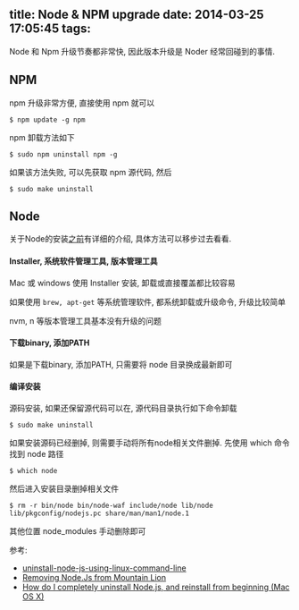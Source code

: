 title: Node & NPM upgrade
date: 2014-03-25 17:05:45
tags:
---

Node 和 Npm 升级节奏都非常快, 因此版本升级是 Noder 经常回碰到的事情.

## NPM
npm 升级非常方便, 直接使用 npm 就可以

```
$ npm update -g npm
```

npm 卸载方法如下
```
$ sudo npm uninstall npm -g
```
如果该方法失败, 可以先获取 npm 源代码, 然后
	
    $ sudo make uninstall


## Node
关于Node的安装[之前](http://n.thepana.com/2013/09/21/nodejs_install/)有详细的介绍, 具体方法可以移步过去看看.

#### Installer, 系统软件管理工具, 版本管理工具
Mac 或 windows 使用 Installer 安装, 卸载或直接覆盖都比较容易

如果使用 `brew, apt-get` 等系统管理软件, 都系统卸载或升级命令, 升级比较简单

nvm, n 等版本管理工具基本没有升级的问题

#### 下载binary, 添加PATH
如果是下载binary, 添加PATH, 只需要将 node 目录换成最新即可


#### 编译安装
源码安装, 如果还保留源代码可以在, 源代码目录执行如下命令卸载

	$ sudo make uninstall
    
如果安装源码已经删掉, 则需要手动将所有node相关文件删掉. 先使用 which 命令找到 node 路径

	$ which node

然后进入安装目录删掉相关文件

	$ rm -r bin/node bin/node-waf include/node lib/node lib/pkgconfig/nodejs.pc share/man/man1/node.1
    
其他位置 node_modules 手动删除即可

参考:

* [uninstall-node-js-using-linux-command-line](http://stackoverflow.com/questions/5650169/uninstall-node-js-using-linux-command-line)
* [Removing Node.Js from Mountain Lion](http://stackoverflow.com/questions/14673327/removing-node-js-from-mountain-lion)
* [How do I completely uninstall Node.js, and reinstall from beginning (Mac OS X)](http://stackoverflow.com/questions/11177954/how-do-i-completely-uninstall-node-js-and-reinstall-from-beginning-mac-os-x)
